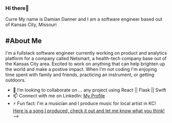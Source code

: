 ### Hi there👋
Curre
My name is Damian Danner and I am a software engineer based out of Kansas City, Missouri

#About Me
---
I'm a fullstack software engineer currently working on product and analytics platform for a company called Netsmart, a health-tech company base out of the Kansas City area. Excited to work on anything that can help brighten up the world and make a postive impact. When I'm not coding I'm enjoying time spent with family and friends, practicing an instrument, or getting outdoors.

- 👯 I’m looking to collaborate on ... any project using React || Flask || Swift
- 📫 Connect with me on LinkedIn: [My Profile](https://www.linkedin.com/in/damian-d-53415b1ba/)
- ⚡ Fun fact: I'm a musician and I produce music for local artist in KC! [Here is a song I produced, check it out and let me know what you think!](https://open.spotify.com/track/6GHiwTjjtQT93KNCtZMnyx?si=313c631878d84bc6)
-->

